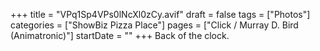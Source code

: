 +++
title = "VPq1Sp4VPs0lNcXl0zCy.avif"
draft = false
tags = ["Photos"]
categories = ["ShowBiz Pizza Place"]
pages = ["Click / Murray D. Bird (Animatronic)"]
startDate = ""
+++
Back of the clock.
